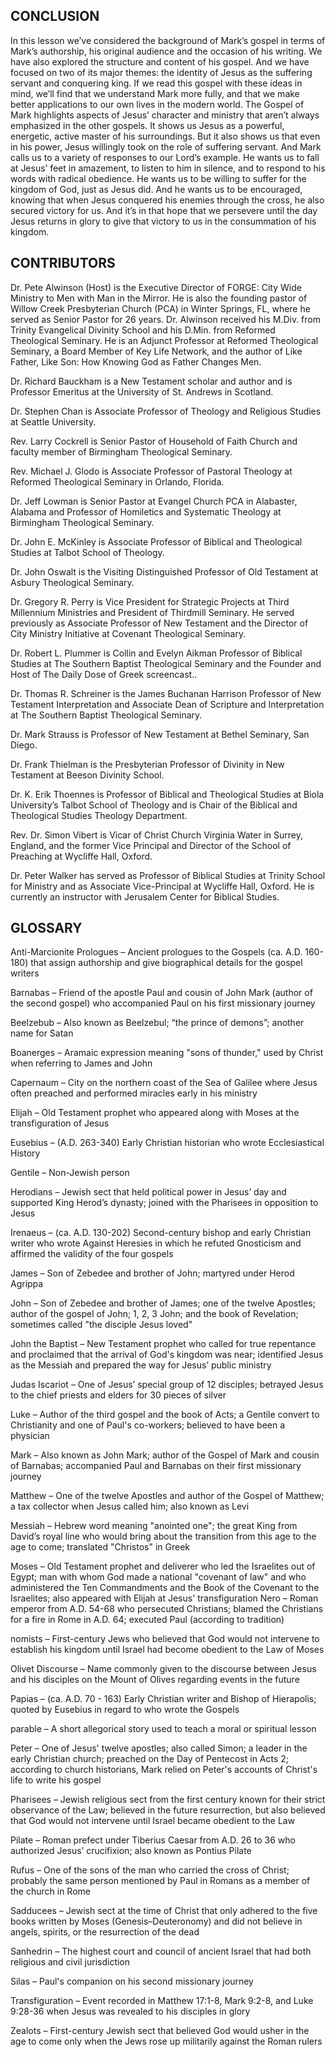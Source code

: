 ## CONCLUSION

In this lesson we’ve considered the background of Mark’s gospel in terms of Mark’s authorship, his original audience and the occasion of his writing. We have also explored the structure and content of his gospel. And we have focused on two of its major themes: the identity of Jesus as the suffering servant and conquering king. If we read this gospel with these ideas in mind, we’ll find that we understand Mark more fully, and that we make better applications to our own lives in the modern world.
	The Gospel of Mark highlights aspects of Jesus’ character and ministry that aren’t always emphasized in the other gospels. It shows us Jesus as a powerful, energetic, active master of his surroundings. But it also shows us that even in his power, Jesus willingly took on the role of suffering servant. And Mark calls us to a variety of responses to our Lord’s example. He wants us to fall at Jesus’ feet in amazement, to listen to him in silence, and to respond to his words with radical obedience. He wants us to be willing to suffer for the kingdom of God, just as Jesus did. And he wants us to be encouraged, knowing that when Jesus conquered his enemies through the cross, he also secured victory for us. And it’s in that hope that we persevere until the day Jesus returns in glory to give that victory to us in the consummation of his kingdom.
 
## CONTRIBUTORS

Dr. Pete Alwinson (Host) is the Executive Director of FORGE: City Wide Ministry to Men with Man in the Mirror. He is also the founding pastor of Willow Creek Presbyterian Church (PCA) in Winter Springs, FL, where he served as Senior Pastor for 26 years. Dr. Alwinson received his M.Div. from Trinity Evangelical Divinity School and his D.Min. from Reformed Theological Seminary. He is an Adjunct Professor at Reformed Theological Seminary, a Board Member of Key Life Network, and the author of Like Father, Like Son: How Knowing God as Father Changes Men. 


Dr. Richard Bauckham is a New Testament scholar and author and is Professor Emeritus at the University of St. Andrews in Scotland.

Dr. Stephen Chan is Associate Professor of Theology and Religious Studies at Seattle University.

Rev. Larry Cockrell is Senior Pastor of Household of Faith Church and faculty member of Birmingham Theological Seminary.

Rev. Michael J. Glodo is Associate Professor of Pastoral Theology at Reformed Theological Seminary in Orlando, Florida.

Dr. Jeff Lowman is Senior Pastor at Evangel Church PCA in Alabaster, Alabama and Professor of Homiletics and Systematic Theology at Birmingham Theological Seminary.

Dr. John E. McKinley is Associate Professor of Biblical and Theological Studies at Talbot School of Theology.

Dr. John Oswalt is the Visiting Distinguished Professor of Old Testament at Asbury Theological Seminary.

Dr. Gregory R. Perry is Vice President for Strategic Projects at Third Millennium Ministries and President of Thirdmill Seminary. He served previously as Associate Professor of New Testament and the Director of City Ministry Initiative at Covenant Theological Seminary.

Dr. Robert L. Plummer is Collin and Evelyn Aikman Professor of Biblical Studies at The Southern Baptist Theological Seminary and the Founder and Host of The Daily Dose of Greek screencast..

Dr. Thomas R. Schreiner is the James Buchanan Harrison Professor of New Testament Interpretation and Associate Dean of Scripture and Interpretation at The Southern Baptist Theological Seminary.

Dr. Mark Strauss is Professor of New Testament at Bethel Seminary, San Diego.

Dr. Frank Thielman is the Presbyterian Professor of Divinity in New Testament at Beeson Divinity School.

Dr. K. Erik Thoennes is Professor of Biblical and Theological Studies at Biola University’s Talbot School of Theology and is Chair of the Biblical and Theological Studies Theology Department.

Rev. Dr. Simon Vibert is Vicar of Christ Church Virginia Water in Surrey, England, and the former Vice Principal and Director of the School of Preaching at Wycliffe Hall, Oxford.

Dr. Peter Walker has served as Professor of Biblical Studies at Trinity School for Ministry and as Associate Vice-Principal at Wycliffe Hall, Oxford. He is currently an instructor with Jerusalem Center for Biblical Studies.
 
## GLOSSARY
 
 
Anti-Marcionite Prologues – Ancient prologues to the Gospels (ca. A.D. 160-180) that assign authorship and give biographical details for the gospel writers

Barnabas – Friend of the apostle Paul and cousin of John Mark (author of the second gospel) who accompanied Paul on his first missionary journey

Beelzebub – Also known as Beelzebul; “the prince of demons”; another name for Satan 

Boanerges – Aramaic expression meaning "sons of thunder," used by Christ when referring to James and John

Capernaum – City on the northern coast of the Sea of Galilee where Jesus often preached and performed miracles early in his ministry  

Elijah – Old Testament prophet who appeared along with Moses at the transfiguration of Jesus

Eusebius – (A.D. 263-340) Early Christian historian who wrote Ecclesiastical History

Gentile – Non-Jewish person

Herodians – Jewish sect that held political power in Jesus’ day and supported King Herod’s dynasty; joined with the Pharisees in opposition to Jesus

Irenaeus – (ca. A.D. 130-202) Second-century bishop and early Christian writer who wrote Against Heresies in which he refuted Gnosticism and affirmed the validity of the four gospels

James – Son of Zebedee and brother of John; martyred under Herod Agrippa
 
John – Son of Zebedee and brother of James; one of the twelve Apostles; author of the gospel of John; 1, 2, 3 John; and the book of Revelation; sometimes called "the disciple Jesus loved"

John the Baptist – New Testament prophet who called for true repentance and proclaimed that the arrival of God's kingdom was near; identified Jesus as the Messiah and prepared the way for Jesus’ public ministry

Judas Iscariot – One of Jesus’ special group of 12 disciples; betrayed Jesus to the chief priests and elders for 30 pieces of silver

Luke – Author of the third gospel and the book of Acts; a Gentile convert to Christianity and one of Paul's co-workers; believed to have been a physician

Mark – Also known as John Mark; author of the Gospel of Mark and cousin of Barnabas; accompanied Paul and Barnabas on their first missionary journey  

Matthew – One of the twelve Apostles and author of the Gospel of Matthew; a tax collector when Jesus called him; also known as Levi  

Messiah – Hebrew word meaning "anointed one"; the great King from David’s royal line who would bring about the transition from this age to the age to come; translated "Christos" in Greek

Moses – Old Testament prophet and deliverer who led the Israelites out of Egypt; man with whom God made a national "covenant of law" and who administered the Ten Commandments and the Book of the Covenant to the Israelites; also appeared with Elijah at Jesus' transfiguration 
Nero – Roman emperor from A.D. 54-68 who persecuted Christians; blamed the Christians for a fire in Rome in A.D. 64; executed Paul (according to tradition) 

nomists – First-century Jews who believed that God would not intervene to establish his kingdom until Israel had become obedient to the Law of Moses

Olivet Discourse – Name commonly given to the discourse between Jesus and his disciples on the Mount of Olives regarding events in the future

Papias – (ca. A.D. 70 - 163) Early Christian writer and Bishop of Hierapolis; quoted by Eusebius in regard to who wrote the Gospels

parable – A short allegorical story used to teach a moral or spiritual lesson

Peter – One of Jesus' twelve apostles; also called Simon; a leader in the early Christian church; preached on the Day of Pentecost in Acts 2; according to church historians, Mark relied on Peter's accounts of Christ's life to write his gospel

Pharisees – Jewish religious sect from the first century known for their strict observance of the Law; believed in the future resurrection, but also believed that God would not intervene until Israel became obedient to the Law
  
Pilate – Roman prefect under Tiberius Caesar from A.D. 26 to 36 who authorized Jesus’ crucifixion; also known as Pontius Pilate

Rufus – One of the sons of the man who carried the cross of Christ; probably the same person mentioned by Paul in Romans as a member of the church in Rome

Sadducees – Jewish sect at the time of Christ that only adhered to the five books written by Moses (Genesis–Deuteronomy) and did not believe in angels, spirits, or the resurrection of the dead 

Sanhedrin – The highest court and council of ancient Israel that had both religious and civil jurisdiction 

Silas – Paul's companion on his second missionary journey 

Transfiguration – Event recorded in Matthew 17:1-8, Mark 9:2-8, and Luke 9:28-36 when Jesus was revealed to his disciples in glory

Zealots – First-century Jewish sect that believed God would usher in the age to come only when the Jews rose up militarily against the Roman rulers
